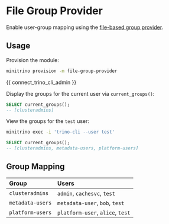 # File Group Provider

Enable user-group mapping using the
[file-based group provider](https://trino.io/docs/current/security/group-file.html).

## Usage

Provision the module:

```sh
minitrino provision -m file-group-provider
```

{{ connect_trino_cli_admin }}

Display the groups for the current user via `current_groups()`:

```sql
SELECT current_groups();
-- [clusteradmins]
```

View the groups for the `test` user:

```sh
minitrino exec -i 'trino-cli --user test'
```

```sql
SELECT current_groups();
-- [clusteradmins, metadata-users, platform-users]
```

## Group Mapping

| Group            | Users                            |
| :--------------- | :------------------------------- |
| `clusteradmins`  | `admin`, `cachesvc`, `test`      |
| `metadata-users` | `metadata-user`, `bob`, `test`   |
| `platform-users` | `platform-user`, `alice`, `test` |
